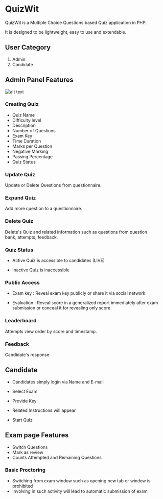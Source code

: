 # QuizWit

QuizWit is a Multiple Choice Questions based Quiz application in PHP.

It is designed to be lightweight, easy to use and extendable.

## User Category

1. Admin
2. Candidate

## Admin Panel Features

![alt text](../admin-dashboard.png)

### Creating Quiz
- Quiz Name
- Difficulty level
- Description
- Number of Questions
- Exam Key
- Time Duration
- Marks per Question
- Negative Marking
- Passing Percentage
- Quiz Status

### Update Quiz
Update or Delete Questions from questionnaire.

### Expand Quiz
Add more question to a questionnaire.

### Delete Quiz
Delete's Quiz and related information such as questions from question bank, attempts, feedback.

### Quiz Status
- Active
Quiz is accessible to candidates (LIVE)

- Inactive
Quiz is inaccessible

### Public Access
- Exam key : Reveal exam key publicly or share it via social network

- Evaluation : Reveal score in a generalized report immediately after exam submission or conceal it for revealing only score.

### Leaderboard
Attempts view order by score and timestamp.

### Feedback
Candidate's response 


## Candidate
- Candidates simply login via Name and E-mail
- Select Exam 
- Provide Key

- Related Instructions will appear  
- Start Quiz

## Exam page Features
- Switch Questions
- Mark as review
- Counts Attempted and Remaining Questions

### Basic Proctoring
- Switching from exam window such as opening new tab or window is prohibited
- Involving in such activity will lead to automatic submission of exam


